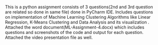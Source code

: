 This is a python assignment consists of 3 questions(2nd and 3rd question are related so done in same file) done in PyCharm IDE. Includes questions on implementation of Machine Learning Clustering Algorithms like Linear Regression, K-Means Clustering and Data Analysis and its visualization . Attached the word document(ML-Assignment-4.docx) which includes questions and screenshots of the code and output for each question. Attached the video presentation file as well.
